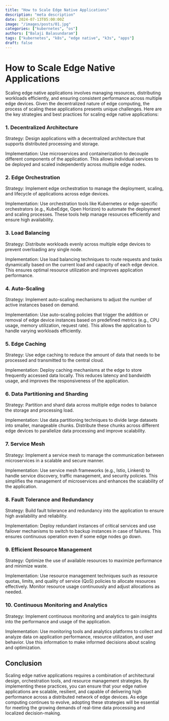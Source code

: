 ```yaml
---
title: "How to Scale Edge Native Applications"
description: "meta description"
date: 2024-07-13T05:00:00Z
image: "/images/posts/01.jpg"
categories: ["kubernetes", "os"]
authors: ["Balaji Balasundaram"]
tags: ["kubernetes", "k8s", "edge native", "k3s", "apps"]
draft: false
---
```


# How to Scale Edge Native Applications

Scaling edge native applications involves managing resources, distributing workloads efficiently, and ensuring consistent performance across multiple edge devices. Given the decentralized nature of edge computing, the process of scaling these applications presents unique challenges. Here are the key strategies and best practices for scaling edge native applications:

### 1. Decentralized Architecture
Strategy: Design applications with a decentralized architecture that supports distributed processing and storage.

Implementation: Use microservices and containerization to decouple different components of the application. This allows individual services to be deployed and scaled independently across multiple edge nodes.
### 2. Edge Orchestration
Strategy: Implement edge orchestration to manage the deployment, scaling, and lifecycle of applications across edge devices.

Implementation: Use orchestration tools like Kubernetes or edge-specific orchestrators (e.g., KubeEdge, Open Horizon) to automate the deployment and scaling processes. These tools help manage resources efficiently and ensure high availability.
### 3. Load Balancing
Strategy: Distribute workloads evenly across multiple edge devices to prevent overloading any single node.

Implementation: Use load balancing techniques to route requests and tasks dynamically based on the current load and capacity of each edge device. This ensures optimal resource utilization and improves application performance.
### 4. Auto-Scaling
Strategy: Implement auto-scaling mechanisms to adjust the number of active instances based on demand.

Implementation: Use auto-scaling policies that trigger the addition or removal of edge device instances based on predefined metrics (e.g., CPU usage, memory utilization, request rate). This allows the application to handle varying workloads efficiently.
### 5. Edge Caching
Strategy: Use edge caching to reduce the amount of data that needs to be processed and transmitted to the central cloud.

Implementation: Deploy caching mechanisms at the edge to store frequently accessed data locally. This reduces latency and bandwidth usage, and improves the responsiveness of the application.
### 6. Data Partitioning and Sharding
Strategy: Partition and shard data across multiple edge nodes to balance the storage and processing load.

Implementation: Use data partitioning techniques to divide large datasets into smaller, manageable chunks. Distribute these chunks across different edge devices to parallelize data processing and improve scalability.
### 7. Service Mesh
Strategy: Implement a service mesh to manage the communication between microservices in a scalable and secure manner.

Implementation: Use service mesh frameworks (e.g., Istio, Linkerd) to handle service discovery, traffic management, and security policies. This simplifies the management of microservices and enhances the scalability of the application.
### 8. Fault Tolerance and Redundancy
Strategy: Build fault tolerance and redundancy into the application to ensure high availability and reliability.

Implementation: Deploy redundant instances of critical services and use failover mechanisms to switch to backup instances in case of failures. This ensures continuous operation even if some edge nodes go down.
### 9. Efficient Resource Management
Strategy: Optimize the use of available resources to maximize performance and minimize waste.

Implementation: Use resource management techniques such as resource quotas, limits, and quality of service (QoS) policies to allocate resources effectively. Monitor resource usage continuously and adjust allocations as needed.
### 10. Continuous Monitoring and Analytics
Strategy: Implement continuous monitoring and analytics to gain insights into the performance and usage of the application.

Implementation: Use monitoring tools and analytics platforms to collect and analyze data on application performance, resource utilization, and user behavior. Use this information to make informed decisions about scaling and optimization.
## Conclusion
Scaling edge native applications requires a combination of architectural design, orchestration tools, and resource management strategies. By implementing these practices, you can ensure that your edge native applications are scalable, resilient, and capable of delivering high performance across a distributed network of edge devices. As edge computing continues to evolve, adopting these strategies will be essential for meeting the growing demands of real-time data processing and localized decision-making.


